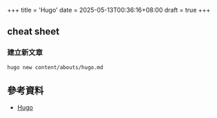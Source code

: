 +++
title = 'Hugo'
date = 2025-05-13T00:36:16+08:00
draft = true
+++

## cheat sheet

### 建立新文章
```bash
hugo new content/abouts/hugo.md
```

## 參考資料
- [Hugo](https://gohugo.io/)